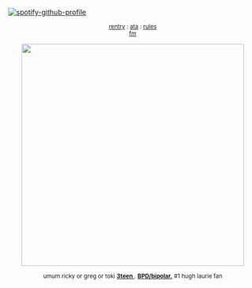 [![spotify-github-profile](https://spotify-github-profile.kittinanx.com/api/view?uid=31emw27hdnz23bbvfx4humhc7cjq&cover_image=true&theme=novatorem&show_offline=false&background_color=000000&interchange=true&bar_color=000000&bar_color_cover=true)](https://github.com/kittinan/spotify-github-profile)


 
<p align="center" dir="auto">
<sub> <a href="https://rentry.co/rickypawss">rentry</a> : <a href="https://attajohn.atabook.org/">ata</a> : <a href="https://rentry.co/-ponytownrules">rules</a>
<br><a href="https://stats.fm/31emw27hdnz23bbvfx4humhc7cjq">fm</a><br>
</sub>


<p align="center">
  <img src="https://i.pinimg.com/originals/0c/22/a9/0c22a9993807644b675e78701d3a2c8c.gif" width="450">
</p>  

<p align="center" dir="auto">
<sub> umum ricky or greg or toki <b><ins>3teen </ins></b>. <b><ins>BPD/bipolar.</ins></b> #1 hugh laurie fan </sub>



